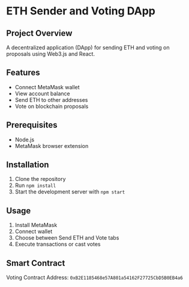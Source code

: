 # ETH Sender and Voting DApp

## Project Overview
A decentralized application (DApp) for sending ETH and voting on proposals using Web3.js and React.

## Features
- Connect MetaMask wallet
- View account balance
- Send ETH to other addresses
- Vote on blockchain proposals

## Prerequisites
- Node.js
- MetaMask browser extension

## Installation
1. Clone the repository
2. Run `npm install`
3. Start the development server with `npm start`

## Usage
1. Install MetaMask
2. Connect wallet
3. Choose between Send ETH and Vote tabs
4. Execute transactions or cast votes

## Smart Contract
Voting Contract Address: `0xB2E1185468e57A801a54162F27725CbD5B0EB4a6`